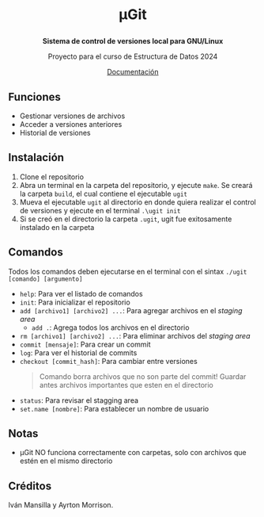 <h1><p align="center">  μGit  </p></h1>
<b><p align="center">Sistema de control de versiones local para GNU/Linux</p></b>
<p align="center">Proyecto para el curso de Estructura de Datos 2024</p>
<p align="center"><a href="https://ayrvanmo.github.io/ugit/html/">Documentación</a></p>

## Funciones
* Gestionar versiones de archivos
* Acceder a versiones anteriores
* Historial de versiones
  
## Instalación
1. Clone el repositorio
2. Abra un terminal en la carpeta del repositorio, y ejecute `make`. Se creará la carpeta `build`, el cual contiene el ejecutable `ugit`
3. Mueva el ejecutable `ugit` al directorio en donde quiera realizar el control de versiones y ejecute en el terminal `.\ugit init`
4. Si se creó en el directorio la carpeta `.ugit`, ugit fue exitosamente instalado en la carpeta


## Comandos
Todos los comandos deben ejecutarse en el terminal con el sintax `./ugit [comando] [argumento]`
- `help`: Para ver el listado de comandos
- `init`: Para inicializar el repositorio
- `add [archivo1] [archivo2] ...`: Para agregar archivos en el *staging area*
  - `add .`: Agrega todos los archivos en el directorio
- `rm [archivo1] [archivo2] ...`: Para eliminar archivos del *staging area*
- `commit [mensaje]`: Para crear un commit
- `log`: Para ver el historial de commits
- `checkout [commit_hash]`: Para cambiar entre versiones
    > Comando borra archivos que no son parte del commit! Guardar antes archivos importantes que esten en el directorio
- `status`: Para revisar el stagging area
- `set.name [nombre]`: Para establecer un nombre de usuario

## Notas
- μGit NO funciona correctamente con carpetas, solo con archivos que estén en el mismo directorio


## Créditos
Iván Mansilla y Ayrton Morrison.

